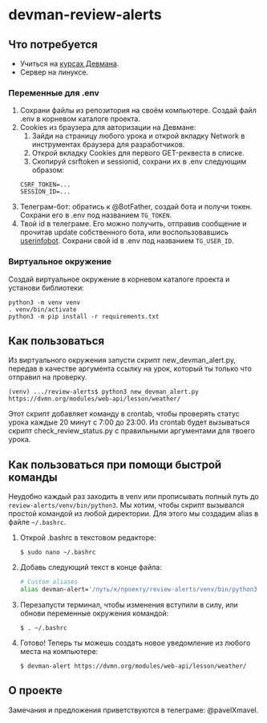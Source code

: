 # devman-review-alerts
 
## Что потребуется
- Учиться на [курсах Девмана](https://dvmn.org/modules/). 
- Сервер на линуксе.

### Переменные для .env
1. Сохрани файлы из репозитория на своём компьютере. Создай файл .env в корневом каталоге проекта.
2. Cookies из браузера для авторизации на Девмане: 
   1. Зайди на страницу любого урока и открой вкладку Network в инструментах браузера для разработчиков. 
   2. Открой вкладку Cookies для первого GET-реквеста в списке.
   3. Скопируй csrftoken и sessionid, сохрани их в .env следующим образом:
   ```
   CSRF_TOKEN=...
   SESSION_ID=...
   ```
3. Телеграм-бот: обратись к @BotFather, создай бота и получи токен. Сохрани его в .env под названием ```TG_TOKEN```.
4. Твой id в телеграме. Его можно получить, отправив сообщение и прочитав update собственного бота, 
или воспользовавшись [userinfobot](https://github.com/nadam/userinfobot).
Сохрани свой id в .env под названием `TG_USER_ID`.

### Виртуальное окружение
Создай виртуальное окружение в корневом каталоге проекта и установи библиотеки:
```console
python3 -m venv venv
. venv/bin/activate
python3 -m pip install -r requirements.txt
```

## Как пользоваться
Из виртуального окружения запусти скрипт new_devman_alert.py, 
передав в качестве аргумента ссылку на урок, который ты только что отправил на проверку.
```console
(venv) .../review-alerts$ python3 new_devman_alert.py https://dvmn.org/modules/web-api/lesson/weather/
```
Этот скрипт добавляет команду в crontab, чтобы проверять статус урока каждые 20 минут с 7:00 до 23:00. 
Из crontab будет вызываться скрипт check_review_status.py с правильными аргументами для твоего урока.

## Как пользоваться при помощи быстрой команды
Неудобно каждый раз заходить в venv или прописывать полный путь до `review-alerts/venv/bin/python3`. 
Мы хотим, чтобы скрипт вызывался простой командой из любой директории. Для этого мы создадим alias в файле 
`~/.bashrc`.
1. Открой .bashrc в текстовом редакторе:
   ```console
   $ sudo nano ~/.bashrc
   ```
2. Добавь следующий текст в конце файла:
   ```bash
   # Custom aliases
   alias devman-alert='/путь/к/проекту/review-alerts/venv/bin/python3 /путь/к/проекту/review-alerts/old_new_devman_alert.py'
   ```
3. Перезапусти терминал, чтобы изменения вступили в силу, 
или обнови переменные окружения командой:
   ```console
   $ . ~/.bashrc
   ```
4. Готово! Теперь ты можешь создать новое уведомление из любого места на компьютере:
   ```console
   $ devman-alert https://dvmn.org/modules/web-api/lesson/weather/
   ```

## О проекте
Замечания и предложения приветствуются в телеграме: @pavelXmavel.

